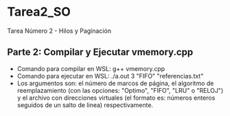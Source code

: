 # Tarea2_SO
Tarea Número 2 - Hilos y Paginación

## Parte 2: Compilar y Ejecutar vmemory.cpp
+ Comando para compilar en WSL: g++ vmemory.cpp
+ Comando para ejecutar en WSL: ./a.out 3 "FIFO" "referencias.txt"
+ Los argumentos son: el número de marcos de página, el algoritmo de reemplazamiento (con las opciones: "Optimo", "FIFO", "LRU" o "RELOJ") y el archivo con direcciones virtuales (el formato es: números enteros seguidos de un salto de linea) respectivamente.
